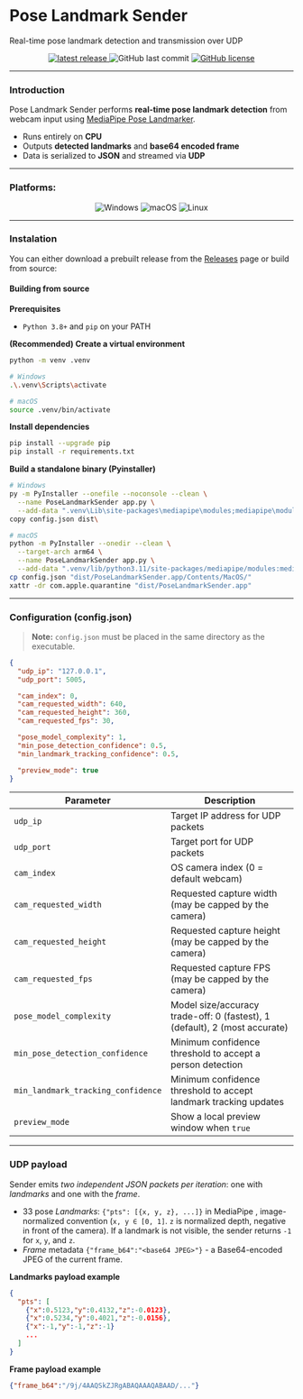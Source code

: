 # Pose Landmark Sender
Real-time pose landmark detection and transmission over UDP

<p align="center">
	<a href="https://github.com/Skallski/PoseLandmarkSender/releases/latest">
  		<img alt="latest release" src="https://img.shields.io/github/v/release/Skallski/PoseLandmarkSender?sort=semver&label=latest%20release" />
	</a>
		<img alt="GitHub last commit" src ="https://img.shields.io/github/last-commit/Skallski/PoseLandmarkSender" />
	<a href="https://github.com/Skallu0711/PoseLandmarkSender/blob/master/LICENSE">
		<img alt="GitHub license" src ="https://img.shields.io/github/license/Skallski/PoseLandmarkSender" />
	</a>
</p>

---

### Introduction
Pose Landmark Sender performs **real-time pose landmark detection** from webcam input using [MediaPipe Pose Landmarker](https://ai.google.dev/edge/mediapipe/solutions/vision/pose_landmarker?hl=en).  

- Runs entirely on **CPU**  
- Outputs **detected landmarks** and **base64 encoded frame**
- Data is serialized to **JSON** and streamed via **UDP**  

---

### Platforms:
<p align="center">
	<img alt="Windows" src="https://img.shields.io/badge/Windows-Stable-28a745?style=for-the-badge&logo=windows&logoColor=white" />
  <img alt="macOS" src="https://img.shields.io/badge/macOS-Stable-28a745?style=for-the-badge&logo=apple&logoColor=white" />
	<img alt="Linux" src="https://img.shields.io/badge/Linux-Not%20Supported-CC0000?style=for-the-badge&logo=linux&logoColor=white" />
</p>

---

### Instalation
You can either download a prebuilt release from the [Releases](../../releases) page or build from source:

#### Building from source
**Prerequisites**
- `Python 3.8+` and `pip` on your PATH

**(Recommended) Create a virtual environment**
```bash
python -m venv .venv

# Windows
.\.venv\Scripts\activate

# macOS
source .venv/bin/activate
```

**Install dependencies**
```bash
pip install --upgrade pip
pip install -r requirements.txt
```

**Build a standalone binary (Pyinstaller)**
```bash
# Windows
py -m PyInstaller --onefile --noconsole --clean \
  --name PoseLandmarkSender app.py \
  --add-data ".venv\Lib\site-packages\mediapipe\modules;mediapipe\modules"
copy config.json dist\

# macOS
python -m PyInstaller --onedir --clean \
  --target-arch arm64 \
  --name PoseLandmarkSender app.py \
  --add-data ".venv/lib/python3.11/site-packages/mediapipe/modules:mediapipe/modules"
cp config.json "dist/PoseLandmarkSender.app/Contents/MacOS/"
xattr -dr com.apple.quarantine "dist/PoseLandmarkSender.app"
```

---

### Configuration (config.json)
> **Note:** `config.json` must be placed in the same directory as the executable.
```json
{
  "udp_ip": "127.0.0.1",
  "udp_port": 5005,

  "cam_index": 0,
  "cam_requested_width": 640,
  "cam_requested_height": 360,
  "cam_requested_fps": 30,

  "pose_model_complexity": 1,
  "min_pose_detection_confidence": 0.5,
  "min_landmark_tracking_confidence": 0.5,

  "preview_mode": true
}
```
| Parameter                       | Description                                                           |
|---------------------------------|-----------------------------------------------------------------------|
| `udp_ip`                        | Target IP address for UDP packets                                     |
| `udp_port`                      | Target port for UDP packets                                           |
| `cam_index`                     | OS camera index (0 = default webcam)                                  |
| `cam_requested_width`           | Requested capture width (may be capped by the camera)                  |
| `cam_requested_height`          | Requested capture height (may be capped by the camera)                 |
| `cam_requested_fps`             | Requested capture FPS (may be capped by the camera)                    |
| `pose_model_complexity`         | Model size/accuracy trade-off: 0 (fastest), 1 (default), 2 (most accurate) |
| `min_pose_detection_confidence` | Minimum confidence threshold to accept a person detection              |
| `min_landmark_tracking_confidence` | Minimum confidence threshold to accept landmark tracking updates    |
| `preview_mode`                  | Show a local preview window when `true`                               |

---

### UDP payload
Sender emits *two independent JSON packets per iteration*: one with *landmarks* and one with the *frame*.
* 33 pose *Landmarks*: `{"pts": [{x, y, z}, ...]}` in MediaPipe , image-normalized convention (`x, y ∈ [0, 1]`. `z` is normalized depth, negative in front of the camera). If a landmark is not visible, the sender returns `-1` for `x`, `y`, and `z`.  
* *Frame* metadata `{"frame_b64":"<base64 JPEG>"}` - a Base64-encoded JPEG of the current frame.  

**Landmarks payload example**
```json
{
  "pts": [
    {"x":0.5123,"y":0.4132,"z":-0.0123},
    {"x":0.5234,"y":0.4021,"z":-0.0156},
    {"x":-1,"y":-1,"z":-1}
    ...
  ]
}
```

**Frame payload example**
```json
{"frame_b64":"/9j/4AAQSkZJRgABAQAAAQABAAD/..."}
```
